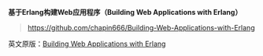 **基于Erlang构建Web应用程序（Building Web Applications with Erlang）**


> https://github.com/chapin666/Building-Web-Applications-with-Erlang

英文原版：[Building Web Applications with Erlang](https://www.oreilly.com/library/view/building-web-applications/9781449320621/)

